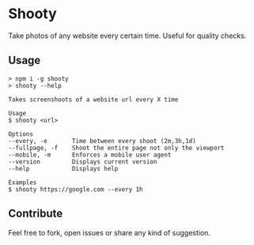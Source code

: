 # Shooty

Take photos of any website every certain time. Useful for quality checks.

## Usage

	> npm i -g shooty
	> shooty --help

	Takes screenshoots of a website url every X time

	Usage
	$ shooty <url>

	Options
	--every, -e       Time between every shoot (2m,3h,1d)
	--fullpage, -f    Shoot the entire page not only the viewport
	--mobile, -m      Enforces a mobile user agent
	--version         Displays current version
	--help            Displays help

	Examples
	$ shooty https://google.com --every 1h

## Contribute

Feel free to fork, open issues or share any kind of suggestion.
